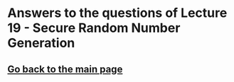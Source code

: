 # Answers to the questions of Lecture 19 - Secure Random Number Generation

## [Go back to the main page](../Possible_Questions.md)